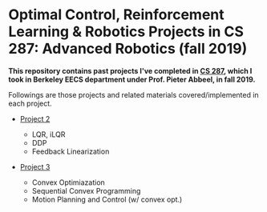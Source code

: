 # Optimal Control, Reinforcement Learning & Robotics Projects in CS 287: Advanced Robotics (fall 2019)

**This repository contains past projects I've completed in [CS 287](/https://people.eecs.berkeley.edu/~pabbeel/cs287-fa19/), which I took in Berkeley EECS department under Prof. Pieter Abbeel, in fall 2019.**

Followings are those projects and related materials covered/implemented in each project.

- [Project 2](/cs287hw2)
  - LQR, iLQR
  - DDP
  - Feedback Linearization

- [Project 3](/cs287hw3)
  - Convex Optimiazation
  - Sequential Convex Programming
  - Motion Planning and Control (w/ convex opt.)
